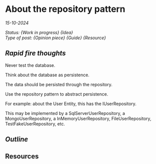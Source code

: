 # About the repository pattern

*15-10-2024*

_Status: {Work in progress} {Idea}_  
_Type of post: {Opinion piece} {Guide} {Resource}_

## *Rapid fire thoughts*

Never test the database.

Think about the database as persistence.

The data should be persisted through the repository.

Use the repository pattern to abstract persistence.

For example: about the User Entity, this has the IUserRepository.

This may be implemented by a SqlServerUserRepository, a MongoUserRepository, a InMemoryUserRepository, FileUserRepository, TestFakeUserRepository, etc.


## *Outline*

## Resources
